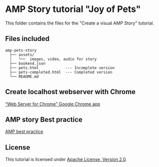 # AMP Story tutorial "Joy of Pets"

This folder contains the files for the "Create a visual AMP Story" tutorial.

## Files included

```text
amp-pets-story
  ├── assets/
  │   └──  images, video, audio for story
  ├── bookend.json   
  ├── pets.html            --- Incomplete version
  ├── pets-completed.html  --- Completed version
  └── README.md
```

## Create localhost webserver with Chrome
[“Web Server for Chrome” Google Chrome app](https://chrome.google.com/webstore/detail/web-server-for-chrome/ofhbbkphhbklhfoeikjpcbhemlocgigb)

## AMP story Best practice
[AMP best practice](https://amp.dev/documentation/guides-and-tutorials/develop/amp_story_best_practices?format=stories)

## License

This tutorial is licensed under [Apache License, Version 2.0](https://github.com/ampproject/docs/blob/master/LICENSE).
